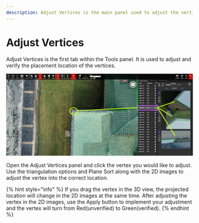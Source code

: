 ```yaml
---
description: Adjust Vertices is the main panel used to adjust the vertices.
---
```


# Adjust Vertices

Adjust Vertices is the first tab within the Tools panel. It is used to adjust and verify the placement location of the vertices.

![](../../.gitbook/assets/tool_adjust-vertices-tab_qaproject8583%20%281%29.gif)

Open the Adjust Vertices panel and click the vertex you would like to adjust. Use the triangulation options and Plane Sort along with the 2D images to adjust the vertex into the correct location. 

{% hint style="info" %}
If you drag the vertex in the 3D view, the projected location will change in the 2D images at the same time. After adjusting the vertex in the 2D images, use the Apply button to implement your adjustment and the vertex will turn from Red\(unverified\) to Green\(verified\).
{% endhint %}

